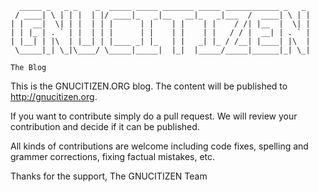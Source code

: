 	
	  _____ _   _ _    _  _____ _____ _______ _____ ____________ _   _ 
	 / ____| \ | | |  | |/ ____|_   _|__   __|_   _|___  /  ____| \ | |
	| |  __|  \| | |  | | |      | |    | |    | |    / /| |__  |  \| |
	| | |_ | . ` | |  | | |      | |    | |    | |   / / |  __| | . ` |
	| |__| | |\  | |__| | |____ _| |_   | |   _| |_ / /__| |____| |\  |
	 \_____|_| \_|\____/ \_____|_____|  |_|  |_____/_____|______|_| \_|
	 
	The Blog
	

This is the GNUCITIZEN.ORG blog. The content will be published to http://gnucitizen.org.

If you want to contribute simply do a pull request. We will review your contribution and decide if it can be published.

All kinds of contributions are welcome including code fixes, spelling and grammer corrections, fixing factual mistakes, etc.

Thanks for the support,
The GNUCITIZEN Team
